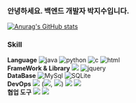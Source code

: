 ### 안녕하세요. 백엔드 개발자 박지수입니다.
[![Anurag's GitHub stats](https://github-readme-stats.vercel.app/api?username=jisoo0609)](https://github.com/anuraghazra/github-readme-stats)

### Skill
**Language** ![java](https://img.shields.io/badge/Java-ED8B00?style=for-the-badge&logo=openjdk&logoColor=white)
![python](https://img.shields.io/badge/Python-3776AB?style=for-the-badge&logo=python&logoColor=white)
![c](https://img.shields.io/badge/C-00599C?style=for-the-badge&logo=c&logoColor=white)
![html](https://img.shields.io/badge/HTML-239120?style=for-the-badge&logo=html5&logoColor=white)
<br>
**FrameWork & Library** <img src="https://img.shields.io/badge/springboot-6DB33F?style=for-the-badge&logo=springboot&logoColor=white">
![jquery](https://img.shields.io/badge/jQuery-0769AD?style=for-the-badge&logo=jquery&logoColor=white)
<br>
**DataBase** ![MySql](https://img.shields.io/badge/MySQL-005C84?style=for-the-badge&logo=mysql&logoColor=white) ![SQLite](https://img.shields.io/badge/SQLite-07405E?style=for-the-badge&logo=sqlite&logoColor=white)
<br>
**DevOps**
<img src="https://img.shields.io/badge/aws-232F3E?style=for-the-badge&logo=amazonwebservices&logoColor=white"> (<img src="https://img.shields.io/badge/S3-569A31?style=for-the-badge&logo=amazons3&logoColor=white">, <img src="https://img.shields.io/badge/EC2-FF9900?style=for-the-badge&logo=amazonecs&logoColor=white">)
<img src="https://img.shields.io/badge/githubactions-2088FF?style=for-the-badge&logo=githubactions&logoColor=white">
<img src="https://img.shields.io/badge/docker-2496ED?style=for-the-badge&logo=docker&logoColor=white">
<br>
**협업 도구**
<img src="https://img.shields.io/badge/github-181717?style=for-the-badge&logo=github&logoColor=white"> <img src="https://img.shields.io/badge/notion-000000?style=for-the-badge&logo=notion&logoColor=white"> 